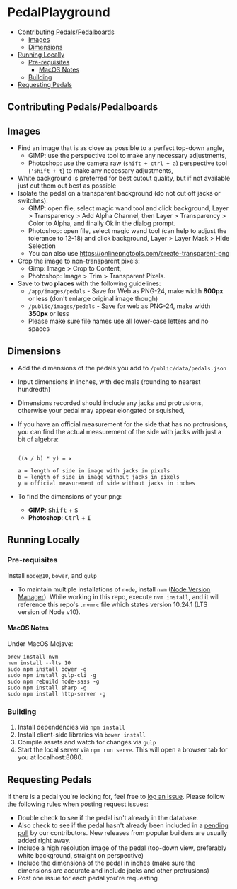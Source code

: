 # PedalPlayground

<!-- toc -->

- [Contributing Pedals/Pedalboards](#contributing-pedalspedalboards)
  - [Images](#images)
  - [Dimensions](#dimensions)
- [Running Locally](#running-locally)
  - [Pre-requisites](#pre-requisites)
    - [MacOS Notes](#macos-notes)
  - [Building](#building)
- [Requesting Pedals](#requesting-pedals)

<!-- tocstop -->

## Contributing Pedals/Pedalboards

## Images

-   Find an image that is as close as possible to a perfect top-down angle,
    -   GIMP: use the perspective tool to make any necessary adjustments,
    -   Photoshop: use the camera raw (`shift + ctrl + a`) perspective tool (`'shift + t`) to make any necessary adjustments,
-   White background is preferred for best cutout quality, but if not available just cut them out best as possible
-   Isolate the pedal on a transparent background (do not cut off jacks or switches):
    -   GIMP: open file, select magic wand tool and click background, Layer > Transparency > Add Alpha Channel, then Layer > Transparency > Color to Alpha, and finally Ok in the dialog prompt.
    -   Photoshop: open file, select magic wand tool (can help to adjust the tolerance to 12-18) and click background, Layer > Layer Mask > Hide Selection
    -   You can also use https://onlinepngtools.com/create-transparent-png
-   Crop the image to non-transparent pixels:
    -   Gimp: Image > Crop to Content,
    -   Photoshop: Image > Trim > Transparent Pixels.
-   Save to **two places** with the following guidelines:
    -   `/app/images/pedals` - Save for Web as PNG-24, make width **800px** or less (don't enlarge original image though)
    -   `/public/images/pedals` - Save for web as PNG-24, make width **350px** or less
    -   Please make sure file names use all lower-case letters and no spaces

## Dimensions

-   Add the dimensions of the pedals you add to `/public/data/pedals.json`
-   Input dimensions in inches, with decimals (rounding to nearest hundredth)
-   Dimensions recorded should include any jacks and protrusions, otherwise your pedal may appear elongated or squished,
-   If you have an official measurement for the side that has no protrusions, you can find the actual measurement of the side with jacks with just a bit of algebra:
    ```

    ((a / b) * y) = x

    a = length of side in image with jacks in pixels
    b = length of side in image without jacks in pixels
    y = official measurement of side without jacks in inches
    ```

- To find the dimensions of your png:
  - **GIMP**: <kbd>Shift</kbd> + <kbd>S</kbd>
  - **Photoshop**: <kbd>Ctrl</kbd> + <kbd>I</kbd>

## Running Locally

### Pre-requisites

Install `node@10`, `bower`, and `gulp`

- To maintain multiple installations of `node`, install `nvm`
([Node Version Manager](https://github.com/nvm-sh/nvm)).
While working in this repo, execute `nvm install`, and it will
reference this repo's `.nvmrc` file which states version 10.24.1
(LTS version of Node v10).

#### MacOS Notes

Under MacOS Mojave:

```shell
brew install nvm
nvm install --lts 10
sudo npm install bower -g
sudo npm install gulp-cli -g
sudo npm rebuild node-sass -g
sudo npm install sharp -g
sudo npm install http-server -g
```

### Building

1. Install dependencies via `npm install`
2. Install client-side libraries via `bower install`
3. Compile assets and watch for changes via `gulp`
4. Start the local server via `npm run serve`. This will open a browser tab for you at localhost:8080.

## Requesting Pedals

If there is a pedal you're looking for, feel free to [log an issue](https://github.com/PedalPlayground/PedalPlayground.github.io/issues). 
Please follow the following rules when posting request issues:

-   Double check to see if the pedal isn't already in the database.
-   Also check to see if the pedal hasn't already been included in a [pending pull](https://github.com/PedalPlayground/PedalPlayground.github.io/pulls) by our contributors.  New releases from popular builders are usually added right away.
-   Include a high resolution image of the pedal (top-down view, preferably white background, straight on perspective)
-   Include the dimensions of the pedal in inches (make sure the dimensions are accurate and include jacks and other protrusions)
-   Post one issue for each pedal you're requesting
